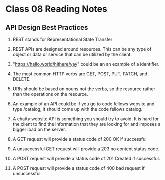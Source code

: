 # Class 08 Reading Notes

## API Design Best Practices

1. REST stands for Representational State Transfer

2. REST APIs are designed around resources. This can be any type of object or data or service that can be utilized by the client.

3. "https://hello.world/hithere/yay" could be an an example of a identifier.

4. The most common HTTP verbs are GET, POST, PUT, PATCH, and DELETE.

5. URIs should be based on nouns not the verbs, so the resource rather than the operations on the resource.

6. An example of an API could be if you go to code fellows website and type /catalog, it should come up with the code fellows catalog.

7. A chatty website API is something you should try to avoid. It is hard for the client to find the information that they are looking for and imposes a bigger load on the server.

8. A GET request will provide a status code of 200 OK if successful

9. A unsuccessful GET request will provide a 203 no content status code.

10. A POST request will provide a status code of 201 Created if successful.

11. A POST request will provide a status code of 400 bad request if unsuccessful.
